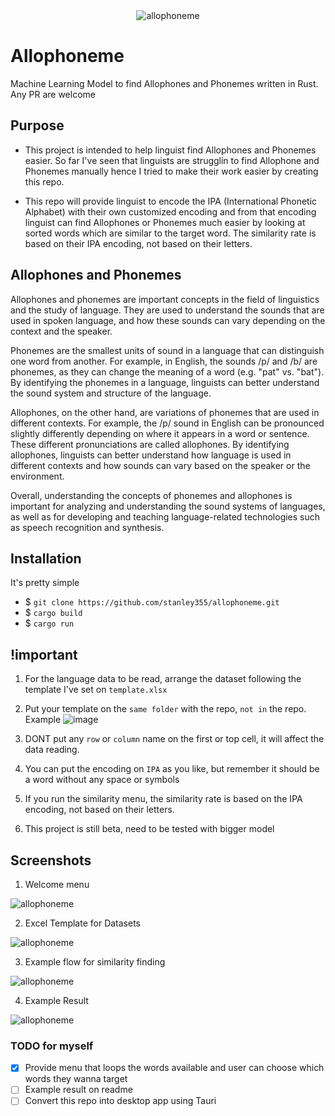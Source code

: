 <div align="center">
  <img src="https://user-images.githubusercontent.com/53996155/219663285-097e7a15-790d-49f6-9d7f-16854be477da.png" alt="allophoneme">
</div>

# Allophoneme

Machine Learning Model to find Allophones and Phonemes written in Rust. Any PR are welcome

## Purpose

- This project is intended to help linguist find Allophones and Phonemes easier.
  So far I've seen that linguists are strugglin to find Allophone and Phonemes manually
  hence I tried to make their work easier by creating this repo.

- This repo will provide linguist to encode the IPA (International Phonetic Alphabet) with
  their own customized encoding and from that encoding linguist can find Allophones
  or Phonemes much easier by looking at sorted words which are similar to the target word.
  The similarity rate is based on their IPA encoding, not based on their letters.

## Allophones and Phonemes

Allophones and phonemes are important concepts in the field of linguistics and the study of language. They are used to understand the sounds that are used in spoken language, and how these sounds can vary depending on the context and the speaker.

Phonemes are the smallest units of sound in a language that can distinguish one word from another. For example, in English, the sounds /p/ and /b/ are phonemes, as they can change the meaning of a word (e.g. "pat" vs. "bat"). By identifying the phonemes in a language, linguists can better understand the sound system and structure of the language.

Allophones, on the other hand, are variations of phonemes that are used in different contexts. For example, the /p/ sound in English can be pronounced slightly differently depending on where it appears in a word or sentence. These different pronunciations are called allophones. By identifying allophones, linguists can better understand how language is used in different contexts and how sounds can vary based on the speaker or the environment.

Overall, understanding the concepts of phonemes and allophones is important for analyzing and understanding the sound systems of languages, as well as for developing and teaching language-related technologies such as speech recognition and synthesis.

## Installation

It's pretty simple

- $ `git clone https://github.com/stanley355/allophoneme.git`
- $ `cargo build`
- $ `cargo run`

## !important

1. For the language data to be read, arrange the dataset following the template I've set on `template.xlsx`
2. Put your template on the `same folder` with the repo, `not in` the repo. Example
![image](https://user-images.githubusercontent.com/53996155/219829648-f85c2684-97fa-46b2-947f-25ae713504ee.png)

3. DONT put any `row` or `column` name on the first or top cell, it will affect the data reading.
4. You can put the encoding on `IPA` as you like, but remember it should be a word without any space or symbols
5. If you run the similarity menu, the similarity rate is based on the IPA encoding, not based on their letters.
6. This project is still beta, need to be tested with bigger model

## Screenshots
1. Welcome menu
<div>
  <img src="https://user-images.githubusercontent.com/53996155/219847393-8de02f90-b71d-4af6-bc7f-e0225c79fcb7.png" alt="allophoneme">
</div>

2. Excel Template for Datasets
<div>
  <img src="https://user-images.githubusercontent.com/53996155/219847424-dbfef53f-fd8f-4c6e-aa6a-9d5743052c71.png" alt="allophoneme">
</div>

3. Example flow for similarity finding
<div>
  <img src="https://user-images.githubusercontent.com/53996155/219848074-b0a24afc-cfd8-4d4e-bfd6-df6d27ce8fcf.png" alt="allophoneme">
</div>

4. Example Result
<div>
  <img src="https://user-images.githubusercontent.com/53996155/219848091-c793c123-efbb-493d-8b3d-5655ebb27f55.png" alt="allophoneme">
</div>

### TODO for myself
- [x] Provide menu that loops the words available and user can choose which words they wanna target
- [ ] Example result on readme
- [ ] Convert this repo into desktop app using Tauri
